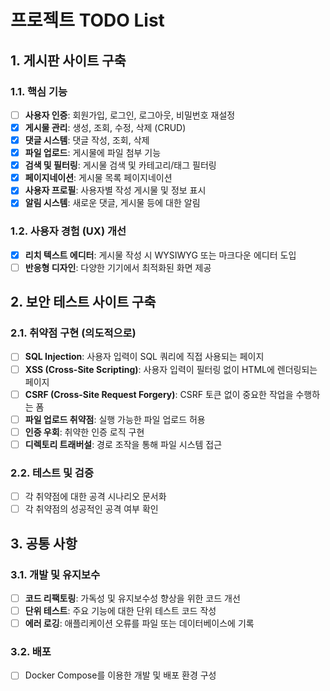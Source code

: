 # 프로젝트 TODO List

## 1. 게시판 사이트 구축

### 1.1. 핵심 기능
- [ ] **사용자 인증**: 회원가입, 로그인, 로그아웃, 비밀번호 재설정
- [x] **게시물 관리**: 생성, 조회, 수정, 삭제 (CRUD)
- [x] **댓글 시스템**: 댓글 작성, 조회, 삭제
- [x] **파일 업로드**: 게시물에 파일 첨부 기능
- [x] **검색 및 필터링**: 게시물 검색 및 카테고리/태그 필터링
- [x] **페이지네이션**: 게시물 목록 페이지네이션
- [x] **사용자 프로필**: 사용자별 작성 게시물 및 정보 표시
- [x] **알림 시스템**: 새로운 댓글, 게시물 등에 대한 알림

### 1.2. 사용자 경험 (UX) 개선
- [x] **리치 텍스트 에디터**: 게시물 작성 시 WYSIWYG 또는 마크다운 에디터 도입
- [ ] **반응형 디자인**: 다양한 기기에서 최적화된 화면 제공

## 2. 보안 테스트 사이트 구축

### 2.1. 취약점 구현 (의도적으로)
- [ ] **SQL Injection**: 사용자 입력이 SQL 쿼리에 직접 사용되는 페이지
- [ ] **XSS (Cross-Site Scripting)**: 사용자 입력이 필터링 없이 HTML에 렌더링되는 페이지
- [ ] **CSRF (Cross-Site Request Forgery)**: CSRF 토큰 없이 중요한 작업을 수행하는 폼
- [ ] **파일 업로드 취약점**: 실행 가능한 파일 업로드 허용
- [ ] **인증 우회**: 취약한 인증 로직 구현
- [ ] **디렉토리 트래버설**: 경로 조작을 통해 파일 시스템 접근

### 2.2. 테스트 및 검증
- [ ] 각 취약점에 대한 공격 시나리오 문서화
- [ ] 각 취약점의 성공적인 공격 여부 확인

## 3. 공통 사항

### 3.1. 개발 및 유지보수
- [ ] **코드 리팩토링**: 가독성 및 유지보수성 향상을 위한 코드 개선
- [ ] **단위 테스트**: 주요 기능에 대한 단위 테스트 코드 작성
- [ ] **에러 로깅**: 애플리케이션 오류를 파일 또는 데이터베이스에 기록

### 3.2. 배포
- [ ] Docker Compose를 이용한 개발 및 배포 환경 구성
